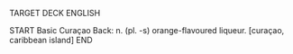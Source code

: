 TARGET DECK
ENGLISH

START
Basic
Curaçao
Back: n. (pl. -s) orange-flavoured liqueur. [curaçao, caribbean island]
END
